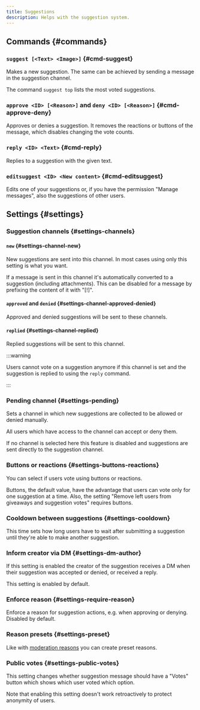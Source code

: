 ```yaml
---
title: Suggestions
description: Helps with the suggestion system.
---
```


## Commands {#commands}

### `suggest [<Text> <Image>]` {#cmd-suggest}

Makes a new suggestion. The same can be achieved by sending a message in the suggestion channel.

The command `suggest top` lists the most voted suggestions.

### `approve <ID> [<Reason>]` and `deny <ID> [<Reason>]` {#cmd-approve-deny}

Approves or denies a suggestion. It removes the reactions or buttons of the message, which disables changing the vote counts.

### `reply <ID> <Text>` {#cmd-reply}

Replies to a suggestion with the given text.

### `editsuggest <ID> <New content>` {#cmd-editsuggest}

Edits one of your suggestions or, if you have the permission "Manage messages", also the suggestions of other users.

## Settings {#settings}

### Suggestion channels {#settings-channels}

#### `new` {#settings-channel-new}

New suggestions are sent into this channel. In most cases using only this setting is what you want.

If a message is sent in this channel it's automatically converted to a suggestion (including attachments).
This can be disabled for a message by prefixing the content of it with "[!]".

#### `approved` and `denied` {#settings-channel-approved-denied}

Approved and denied suggestions will be sent to these channels.

#### `replied` {#settings-channel-replied}

Replied suggestions will be sent to this channel.

:::warning

Users cannot vote on a suggestion anymore if this channel is set and the suggestion is replied to using the `reply` command.

:::

### Pending channel {#settings-pending}

Sets a channel in which new suggestions are collected to be allowed or denied manually.

All users which have access to the channel can accept or deny them.

If no channel is selected here this feature is disabled and suggestions are sent directly to the suggestion channel.

### Buttons or reactions {#settings-buttons-reactions}

You can select if users vote using buttons or reactions.

Buttons, the default value, have the advantage that users can vote only for one suggestion at a time.
Also, the setting "Remove left users from giveaways and suggestion votes" requires buttons.

### Cooldown between suggestions {#settings-cooldown}

This time sets how long users have to wait after submitting a suggestion until they're able to make another suggestion.

### Inform creator via DM {#settings-dm-author}

If this setting is enabled the creator of the suggestion receives a DM when their suggestion was accepted or denied, or received a reply.

This setting is enabled by default.

### Enforce reason {#settings-require-reason}

Enforce a reason for suggestion actions, e.g. when approving or denying. Disabled by default.

### Reason presets {#settings-preset}

Like with [moderation reasons](/category/moderation) you can create preset reasons.

### Public votes {#settings-public-votes}

This setting changes whether suggestion message should have a "Votes" button which shows which user voted which option.

Note that enabling this setting doesn't work retroactively to protect anonymity of users.
